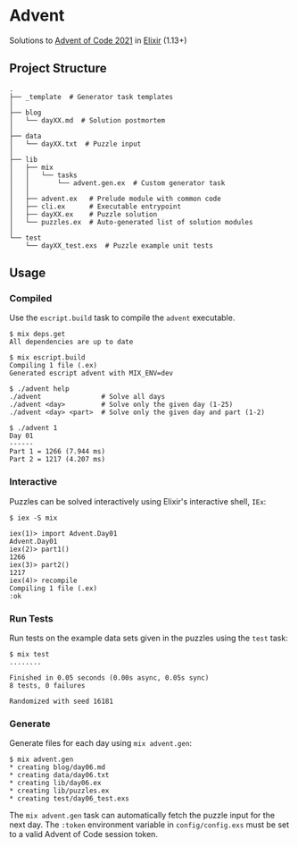 # Advent

Solutions to [Advent of Code 2021](https://adventofcode.com/2021) in [Elixir](https://elixir-lang.org) (1.13+)

## Project Structure

```
.
├── _template  # Generator task templates
│
├── blog
│   └── dayXX.md  # Solution postmortem
│
├── data
│   └── dayXX.txt  # Puzzle input
│
├── lib
│   ├── mix
│   │   └── tasks
│   │       └── advent.gen.ex  # Custom generator task
│   │
│   ├── advent.ex   # Prelude module with common code
│   ├── cli.ex      # Executable entrypoint
│   ├── dayXX.ex    # Puzzle solution
│   └── puzzles.ex  # Auto-generated list of solution modules
│
└── test
    └── dayXX_test.exs  # Puzzle example unit tests
```

## Usage

### Compiled

Use the `escript.build` task to compile the `advent` executable.

```shell
$ mix deps.get
All dependencies are up to date

$ mix escript.build
Compiling 1 file (.ex)
Generated escript advent with MIX_ENV=dev

$ ./advent help
./advent               # Solve all days
./advent <day>         # Solve only the given day (1-25)
./advent <day> <part>  # Solve only the given day and part (1-2)

$ ./advent 1
Day 01
------
Part 1 = 1266 (7.944 ms)
Part 2 = 1217 (4.207 ms)
```

### Interactive

Puzzles can be solved interactively using Elixir's interactive shell, `IEx`:

```shell
$ iex -S mix

iex(1)> import Advent.Day01
Advent.Day01
iex(2)> part1()
1266
iex(3)> part2()
1217
iex(4)> recompile
Compiling 1 file (.ex)
:ok
```

### Run Tests

Run tests on the example data sets given in the puzzles using the `test` task:

```shell
$ mix test
........

Finished in 0.05 seconds (0.00s async, 0.05s sync)
8 tests, 0 failures

Randomized with seed 16181
```

### Generate

Generate files for each day using `mix advent.gen`:

```shell
$ mix advent.gen
* creating blog/day06.md
* creating data/day06.txt
* creating lib/day06.ex
* creating lib/puzzles.ex
* creating test/day06_test.exs
```

The `mix advent.gen` task can automatically fetch the puzzle input for the
next day. The `:token` environment variable in `config/config.exs` must be set
to a valid Advent of Code session token.
